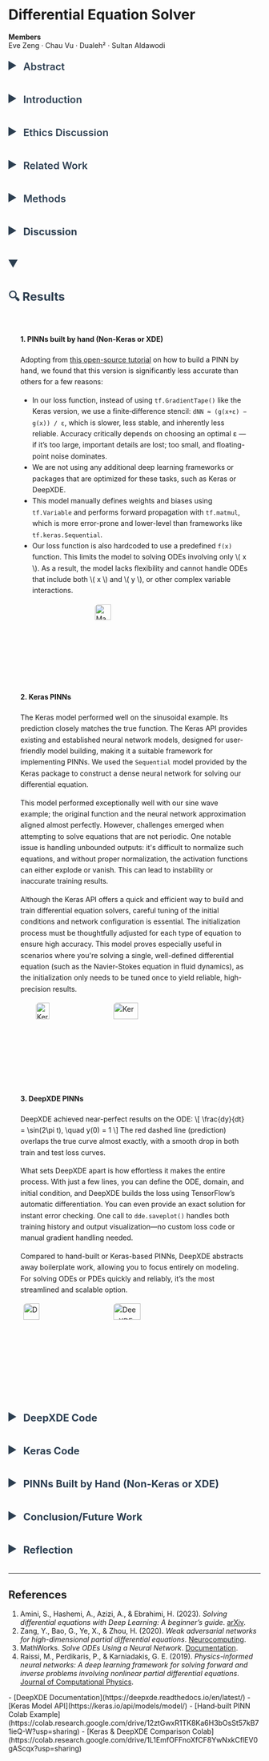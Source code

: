 <script type="text/javascript"
  async
  src="https://cdn.jsdelivr.net/npm/mathjax@3/es5/tex-mml-chtml.js">
</script>

<style>
  details summary {
    cursor: pointer;
    font-weight: 600;
    color: #2c3e50;
    transition: color 0.2s;
    font-size: 1.25rem;
    margin-bottom: 0.5rem;
  }
  details summary:hover {
    color: #1abc9c;
  }
  details summary::-webkit-details-marker {
    font-size: 1.4em;
  }
  details summary::marker {
    font-size: 1.4em;
  }
  details {
    margin-bottom: 1.5rem;
  }
</style>

# Differential Equation Solver

**Members**  
Eve Zeng · Chau Vu · Dualeh² · Sultan Aldawodi

<details>
<summary>Abstract</summary>

Physics‐informed neural networks (PINNs) offer a mesh‐free, data‐efficient approach to obtaining approximate solutions of ordinary differential equations (ODEs) by embedding the governing equations directly into the loss function of a neural network. In this project, we compare three distinct PINN implementations for solving benchmark ODEs: (i) a from‐scratch fully connected network coded in plain Python, (ii) a Keras‐based PINN leveraging TensorFlow’s high‐level APIs, and (iii) a DeepXDE model utilizing its specialized automatic differentiation and domain-decomposition features. These models were trained to solve simple ODEs, and their results were compared. The Keras and DeepXDE models performed with high accuracy, though the construction of the network needs to be modified with initial conditions to accommodate different scenarios. Still, these networks and their results demonstrate the reliable use of PINNs to solve ordinary differential equations and have a promising future in tackling complex partial differential equations with no analytical solutions.

</details>

<details>
<summary>Introduction</summary>

ODEs (ordinary differential equations) are an important way of modeling the world in different fields such as economics, biology, and physics. For example, the physics of fluid dynamics is governed by the Navier–Stokes partial differential equations. Having accurate solutions to these equations gives power in analyzing complex systems. Our project focuses on testing a branch of neural network formalism called PINN (Physics‐informed neural networks) in its ability to solve differential equations, such that these equations produce simple and accurate results for difficult problems. Some of the hardest differential equations cannot be analytically solved, so having a reliable approximate solution from a neural network can help build complex models and systems. Our project tests three different kinds of PINNs, starting with a simple, made-from-scratch model using a fully connected neural network, then a Keras PINN via TensorFlow, and finally a DeepXDE model. Our tests on simple ODEs show promising signs for tackling more complex PDEs in future work.

</details>

<details>
<summary>Ethics Discussion</summary>

Our project seeks to go beyond academic research by making our findings accessible through an interactive web interface, ensuring that anyone can use the program upon publishing our results. We understand there is the risk of students misusing this program in ways that violate school policies, such as cheating and plagiarism, but the applicability of this program in helping students learn and understand differential equations outweighs the chances of misuse, as it provides a learning opportunity for people who may not have access to advanced calculators.

</details>

<details>
<summary>Related Work</summary>

Prior research has explored various methods for solving ODEs using neural networks. Some studies introduced PINNs to solve first- and second-order ODEs, highlighting their usefulness in physics simulations and their ability to incorporate physical laws directly into the model’s structure <a href="#ref1">[1]</a>. Other studies expanded on this method by modifying the loss function to include the differential equation itself <a href="#ref2">[2]</a>. MathWorks presented a different strategy, using neural networks to produce closed-form approximations of ODE solutions <a href="#ref3">[3]</a>. Additionally, researchers have applied similar techniques to PDEs, training models on randomly sampled space and time points to approximate solutions where no analytical answers exist <a href="#ref4">[4]</a>. These works show the versatility and potential of neural networks in solving both ODEs and PDEs, laying the groundwork for our own project.

</details>



<details>
<summary>Methods</summary>

The primary software we use to implement the PINN is TensorFlow and Keras. We will train three PINNs: a manually-built neural network, a Keras-based PINN using automatic differentiation, and a DeepXDE library that automates the setup and training of the neural network. The hand-built network is built using the Dense and Input layers from Keras, with the Adam optimizer used to minimize the loss function, which combines the residual of the differential equation with the error from the initial or boundary conditions.

For the dataset, we constructed training data by sampling from various ODEs. For example, for the first-order ODE:  
\[
  \frac{dy}{dx} + y = 0,
\]  
The exact solution is:  
\[
  y(x) = e^{-x}
\]

</details>

<details>
<summary><strong>Discussion</strong></summary>

We are creating our own data set, with methods provided by <a href="https://github.com/rtqichen/torchdiffeq/blob/master/README.md"><i>torchdiffeq</i></a>, and trained our PINN with these specifically generated data set.  
We are implementing this PINN network to train three different data sets, corresponding to three different types of differential equations, based on <a href="https://github.com/rtqichen/torchdiffeq">these tests</a>.  
We will also create a graph visualization to show how well our neural network’s predictions align with the ground truth solutions of the differential equation during the training process.  
After training these Neural Networks, we will again generate another set of data by similar methods, and test each of these three networks on their accuracy.  
We will compare our base type differential equation to the literature results, expecting to perform less accurately due to less data. We will also compare the accuracy between each type of NN, and decipher the potential reasons that one does better or worse.  
In the future, we would spend more time to figure out how to generalize our neural network to more types of equations.

</details>

<style>
.results-img-row {
  display: flex;
  flex-wrap: wrap;
  justify-content: center;
  gap: 1.2rem;
  margin-top: 1rem;
  margin-bottom: 1rem;
}
.results-img-row img {
  border-radius: 6px;
  cursor: pointer;
  transition: transform 0.2s ease;
  width: 45%;
  max-width: 500px;
}
.results-img-row img:hover {
  transform: scale(1.03);
  box-shadow: 0 0 10px rgba(0,0,0,0.2);
}
.results-paragraph {
  padding: 0.5rem 1.5rem;
  line-height: 1.6;
}
</style>

<details open>
<summary><h3>🔍 Results</h3></summary>
<div class="results-paragraph">

<h4>1. <strong>PINNs built by hand (Non-Keras or XDE)</strong></h4>
<p>
  Adopting from <a href="https://colab.research.google.com/drive/12ztGwxR1TK8Ka6H3bOsSt57kB71ieQ-W?usp=sharing" target="_blank">this open-source tutorial</a> on how to build a PINN by hand, we found that this version is significantly less accurate than others for a few reasons:
</p>

<ul>
  <li>In our loss function, instead of using <code>tf.GradientTape()</code> like the Keras version, we use a finite‐difference stencil:
    <code>dNN ≈ (g(x+ε) − g(x)) / ε</code>, which is slower, less stable, and inherently less reliable. Accuracy critically depends on choosing an optimal ε — if it’s too large, important details are lost; too small, and floating-point noise dominates.
  </li>
  <li>We are not using any additional deep learning frameworks or packages that are optimized for these tasks, such as Keras or DeepXDE.</li>
  <li>This model manually defines weights and biases using <code>tf.Variable</code> and performs forward propagation with <code>tf.matmul</code>, which is more error-prone and lower-level than frameworks like <code>tf.keras.Sequential</code>.</li>
  <li>Our loss function is also hardcoded to use a predefined <code>f(x)</code> function. This limits the model to solving ODEs involving only \( x \). As a result, the model lacks flexibility and cannot handle ODEs that include both \( x \) and \( y \), or other complex variable interactions.</li>
</ul>


<div class="results-img-row">
  <a href="manual_pinn.png" target="_blank">
    <img src="manual_pinn.png" alt="Manual PINN Results">
  </a>
</div>

<h4>2. <strong>Keras PINNs</strong></h4>
<p>
  The Keras model performed well on the sinusoidal example. Its prediction closely matches the true function. The Keras API provides existing and established neural network models, designed for user-friendly model building, making it a suitable framework for implementing PINNs. We used the <code>Sequential</code> model provided by the Keras package to construct a dense neural network for solving our differential equation.
</p>

<p>
  This model performed exceptionally well with our sine wave example; the original function and the neural network approximation aligned almost perfectly. However, challenges emerged when attempting to solve equations that are not periodic. One notable issue is handling unbounded outputs: it's difficult to normalize such equations, and without proper normalization, the activation functions can either explode or vanish. This can lead to instability or inaccurate training results.
</p>

<p>
  Although the Keras API offers a quick and efficient way to build and train differential equation solvers, careful tuning of the initial conditions and network configuration is essential. The initialization process must be thoughtfully adjusted for each type of equation to ensure high accuracy. This model proves especially useful in scenarios where you're solving a single, well-defined differential equation (such as the Navier-Stokes equation in fluid dynamics), as the initialization only needs to be tuned once to yield reliable, high-precision results.
</p>

<div class="results-img-row">
  <a href="keras_loss.png" target="_blank">
    <img src="keras_loss.png" alt="Keras Loss Curve">
  </a>
  <a href="keras_train.png" target="_blank">
    <img src="keras_train.png" alt="Keras Prediction vs Ground Truth">
  </a>
</div>

<h4>3. <strong>DeepXDE PINNs</strong></h4>
<p>
  DeepXDE achieved near-perfect results on the ODE:
  \[
    \frac{dy}{dt} = \sin(2\pi t), \quad y(0) = 1
  \]
  The red dashed line (prediction) overlaps the true curve almost exactly, with a smooth drop in both train and test loss curves.
</p>

<p>
  What sets DeepXDE apart is how effortless it makes the entire process. With just a few lines, you can define the ODE, domain, and initial condition, and DeepXDE builds the loss using TensorFlow’s automatic differentiation. You can even provide an exact solution for instant error checking. One call to <code>dde.saveplot()</code> handles both training history and output visualization—no custom loss code or manual gradient handling needed.
</p>

<p>
  Compared to hand-built or Keras-based PINNs, DeepXDE abstracts away boilerplate work, allowing you to focus entirely on modeling. For solving ODEs or PDEs quickly and reliably, it’s the most streamlined and scalable option.
</p>


<div class="results-img-row">
  <a href="deepxde_loss.jpg" target="_blank">
    <img src="deepxde_loss.jpg" alt="DeepXDE Loss Curve">
  </a>
  <a href="deepxde_train.jpg" target="_blank">
    <img src="deepxde_train.jpg" alt="DeepXDE Prediction vs Ground Truth">
  </a>
</div>

</div>
</details>

  
<style>
pre code {
  display: block;
  background: #2b2b2b;
  color: #f8f8f2;
  padding: 1rem;
  font-family: Consolas, 'Courier New', monospace;
  border-radius: 6px;
  overflow-x: auto;
  white-space: pre-wrap;
}
</style>

<details>
<summary><strong>DeepXDE Code</strong></summary>
<pre><code>
from deepxde.backend.set_default_backend import set_default_backend
set_default_backend("tensorflow")
import tensorflow as tf
import deepxde as dde
import numpy as np
import matplotlib.pyplot as plt
import math as m

pi = tf.constant(m.pi)

def ode_system(t, u):
    du_t = dde.grad.jacobian(u, t)
    return du_t - tf.math.sin(2 * pi * t)

def boundary(t, on_initial):
    return on_initial and np.isclose(t[0], 0)

geom = dde.geometry.TimeDomain(0, 2)
ic = dde.IC(geom, lambda t: 1, boundary)

def true_solution(t):
    return -tf.math.cos(2 * pi * t) / (2 * pi) + (1 + 1 / (2 * pi))

data = dde.data.PDE(geom, ode_system, ic,
                    num_domain=30,
                    num_boundary=2,
                    solution=true_solution,
                    num_test=100)

layer_size = [1, 32, 32, 1]
activation = "tanh"
initializer = "Glorot uniform"

NN = dde.maps.FNN(layer_size, activation, initializer)
model = dde.Model(data, NN)
model.compile("adam", lr=0.001)
losshistory, train_state = model.train(epochs=3000)
dde.saveplot(losshistory, train_state, issave=False, isplot=True)
</code></pre>
</details>

<details>
<summary><strong>Keras Code</strong></summary>
<pre><code>
import numpy as np
import matplotlib.pyplot as plt
import tensorflow as tf

tf.compat.v1.enable_eager_execution()
import warnings
warnings.filterwarnings("ignore")

NN = tf.keras.models.Sequential([
    tf.keras.layers.Input((1,)),
    tf.keras.layers.Dense(32, activation='tanh'),
    tf.keras.layers.Dense(32, activation='tanh'),
    tf.keras.layers.Dense(1)
])

optm = tf.keras.optimizers.Adam(learning_rate=0.001)

def ode_system(t, net):
    t = t.reshape(-1, 1)
    t = tf.constant(t, dtype=tf.float32)
    t_0 = tf.zeros((1, 1))
    one = tf.ones((1, 1))

    with tf.GradientTape() as tape:
        tape.watch(t)
        u = net(t)
        u_t = tape.gradient(u, t)

    ode_loss = u_t - tf.math.sin(2 * np.pi * t)
    IC_loss = net(t_0) - one
    square_loss = tf.square(ode_loss) + tf.square(IC_loss)
    return tf.reduce_mean(square_loss)

train_loss_record = []

for itr in range(3000):
    train_t = (np.random.rand(20) * 2).reshape(-1, 1)
    with tf.GradientTape() as tape:
        train_loss = ode_system(train_t, NN)
        train_loss_record.append(train_loss)
        grad_w = tape.gradient(train_loss, NN.trainable_variables)
        optm.apply_gradients(zip(grad_w, NN.trainable_variables))
    if itr % 1000 == 0:
        print(f'Epoch: {itr}, Loss: {train_loss.numpy():.4f}')

plt.plot(train_loss_record)
plt.title("Training Loss")
plt.xlabel("Epochs")
plt.ylabel("Loss")
plt.show()

test_t = np.linspace(0, 2, 100)
test_t_tensor = tf.constant(test_t, dtype=tf.float32)

pred_u = NN(test_t_tensor).numpy()
true_u = -np.cos(2 * np.pi * test_t) / (2 * np.pi) + (1 + 1 / (2 * np.pi))

plt.plot(test_t, true_u, label='True', alpha=0.5)
plt.plot(test_t, pred_u, '--r', label='Prediction')
plt.legend()
plt.xlabel('t')
plt.ylabel('u')
plt.title('Prediction vs Ground Truth')
plt.show()
</code></pre>
</details>

<details>
<summary><strong>PINNs Built by Hand (Non-Keras or XDE)</strong></summary>
<pre><code>
import tensorflow as tf
import numpy as np

f0 = 1
inf_s = np.sqrt(np.finfo(np.float32).eps)

learning_rate = 0.01
training_steps = 500

n_input, n_hidden_1, n_hidden_2, n_output = 1, 32, 32, 1

weights = {
    'h1': tf.Variable(tf.random.normal([n_input, n_hidden_1])),
    'h2': tf.Variable(tf.random.normal([n_hidden_1, n_hidden_2])),
    'out': tf.Variable(tf.random.normal([n_hidden_2, n_output]))
}
biases = {
    'b1': tf.Variable(tf.random.normal([n_hidden_1])),
    'b2': tf.Variable(tf.random.normal([n_hidden_2])),
    'out': tf.Variable(tf.random.normal([n_output]))
}

optimizer = tf.optimizers.SGD(learning_rate)

def multilayer_perceptron(x):
    x = np.array([[x]], dtype='float32')
    layer_1 = tf.nn.sigmoid(tf.add(tf.matmul(x, weights['h1']), biases['b1']))
    layer_2 = tf.nn.sigmoid(tf.add(tf.matmul(layer_1, weights['h2']), biases['b2']))
    output = tf.matmul(layer_2, weights['out']) + biases['out']
    return output

def g(x):
    return x * multilayer_perceptron(x) + f0

pi = tf.constant(np.pi)
def f(x):
    return tf.math.sin(2 * pi * x)

def custom_loss():
    xs = np.random.rand(20)
    errors = []
    for x in xs:
        dNN = (g(x + inf_s) - g(x)) / inf_s
        errors.append((dNN - f(x)) ** 2)
    return tf.reduce_sum(errors)

def train_step():
    with tf.GradientTape() as tape:
        loss = custom_loss()
    variables = list(weights.values()) + list(biases.values())
    gradients = tape.gradient(loss, variables)
    optimizer.apply_gradients(zip(gradients, variables))

for _ in range(training_steps):
    train_step()
</code></pre>
</details>

<details>
<summary><strong>Conclusion/Future Work</strong></summary>
<p>
  This project opens up opportunities for potential future work. One key direction we are focusing on is creating better models that can approximate higher-order equations and more complex systems. Another potential feature, given more time, would be to experiment with developing a combined model trained on the results from these individual models, capable of determining which model best fits the function type we are approximating. Additionally, we would like to create a web-based version of our models to showcase our results and more effectively communicate the differences between them.
</p>
</details>


<details>
<summary><strong>Reflection</strong></summary>
<p>
  In terms of research, specifically in the field of neural networks, our team learned a lot about PINNs—not only how to implement these models, but also how to compare and contrast their performances. We also trained our skills in finding literature, trying out sample codes, and refactoring these open-source models to fit our project’s goals. In addition to that, we learned how to work effectively as a group, plan tasks for everyone, and reprioritize as needed.
</p>
</details>


---

## References


<ol>
  <li id="ref1">
    Amini, S., Hashemi, A., Azizi, A., & Ebrahimi, H. (2023). <i>Solving differential equations with Deep Learning: A beginner’s guide</i>. <a href="https://arxiv.org/abs/2302.12260" target="_blank">arXiv</a>.
  </li>
  <li id="ref2">
    Zang, Y., Bao, G., Ye, X., & Zhou, H. (2020). <i>Weak adversarial networks for high-dimensional partial differential equations</i>. <a href="https://www.sciencedirect.com/science/article/abs/pii/S0925231220301909" target="_blank">Neurocomputing</a>.
  </li>
  <li id="ref3">
    MathWorks. <i>Solve ODEs Using a Neural Network</i>. <a href="https://www.mathworks.com/help/deeplearning/ug/solve-odes-using-a-neural-network.html" target="_blank">Documentation</a>.
  </li>
  <li id="ref4">
    Raissi, M., Perdikaris, P., & Karniadakis, G. E. (2019). <i>Physics-informed neural networks: A deep learning framework for solving forward and inverse problems involving nonlinear partial differential equations</i>. <a href="https://www.sciencedirect.com/science/article/pii/S0021999118305527" target="_blank">Journal of Computational Physics</a>.
  </li>
</ol> 
- [DeepXDE Documentation](https://deepxde.readthedocs.io/en/latest/)  
- [Keras Model API](https://keras.io/api/models/model/)  
- [Hand‑built PINN Colab Example](https://colab.research.google.com/drive/12ztGwxR1TK8Ka6H3bOsSt57kB71ieQ-W?usp=sharing)  
- [Keras & DeepXDE Comparison Colab](https://colab.research.google.com/drive/1L1EmfOFFnoXfCF8YwNxkCflEV0gAScqx?usp=sharing)


